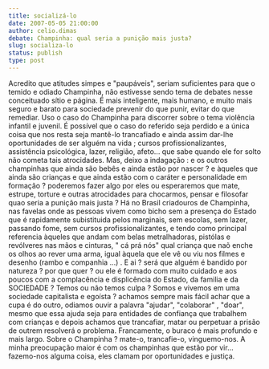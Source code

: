 ```yaml
---
title: socializá-lo
date: 2007-05-05 21:00:00
author: celio.dimas
debate: Champinha: qual seria a punição mais justa?
slug: socializa-lo
status: publish 
type: post
---
```


Acredito que atitudes simpes e "paupáveis", seriam suficientes para que o temido e odiado Champinha, não estivesse sendo tema de debates nesse conceituado sítio e página. É mais inteligente, mais humano, e muito mais seguro e barato para sociedade prevenir do que punir, evitar do que remediar. Uso o caso do Champinha para discorrer sobre o tema violência infantil e juvenil. É possível que o caso do referido seja perdido e a única coisa que nos resta seja mantê-lo trancafiado e ainda assim dar-lhe oportunidades de ser alguém na vida ; cursos profissionalizantes, assistência psicológica, lazer, religião, afeto... que sabe quando ele for solto não cometa tais atrocidades. Mas, deixo a indagação : e os outros champinhas que ainda são bebês e ainda estão por nascer ? e àqueles que ainda são crianças e que ainda estão com o caráter e personalidade em formação ? poderemos fazer algo por eles ou esperaremos que mate, estrupe, torture e outras atrocidades para chocarmos, pensar e filosofar quao seria a punição mais justa ? Há no Brasil criadouros de Champinha, nas favelas onde as pessoas vivem como bicho sem a presença do Estado que é rapidamente subistituida pelos marginais, sem escolas, sem lazer, passando fome, sem cursos profissionalizantes, e tendo como principal referencia àqueles que andam com belas metralhadoras, pistólas e revólveres nas mãos e cinturas, " cá prá nós" qual criança que naõ enche os olhos ao rever uma arma, igual àquela que ele vê ou viu nos filmes e desenho (rambo e companhia ...) . E ai ? será que alguém é bandido por natureza ? por que quer ? ou ele é formado com muito cuidado e aos poucos com a complacência e displicência do Estado, da familia e da SOCIEDADE ? Temos ou não temos culpa ? Somos e vivemos em uma sociedade capitalista e egoísta ? achamos sempre mais fácil achar que a cupa é do outro, odiamos ouvir a palavra "ajudar", "colaborar" , "doar", mesmo que essa ajuda seja para entidades de confiança que trabalhem com crianças e depois achamos que trancafiar, matar ou perpetuar a prisão de outrem resolverá o problema. Francamente, o buraco é mais profundo e mais largo. Sobre o Champinha ? mate-o, trancafie-o, vinguemo-nos. A minha preocupação maior é com os champinhas que estão por vir... fazemo-nos alguma coisa, eles clamam por oportunidades e justiça.
